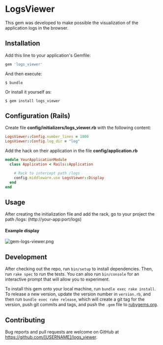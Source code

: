 # LogsViewer

This gem was developed to make possible the visualization of the application logs in the browser.

## Installation

Add this line to your application's Gemfile:

```ruby
gem 'logs_viewer'
```

And then execute:

    $ bundle

Or install it yourself as:

    $ gem install logs_viewer

## Configuration (Rails)

Create file **config/initializers/logs_viewer.rb** with the following content:
```ruby
LogsViewer::Config.number_lines = 1000
LogsViewer::Config.log_dir = "log"
```

Add the hack on their application in the file **config/application.rb**
```ruby
module YourApplicationModule
  class Application < Rails::Application

    # Rack to intercept path /logs
    config.middleware.use LogsViewer::Display
  end
end

```

## Usage

After creating the initialization file and add the rack, go to your project the path /logs: (http://your-app:port/logs)

#### Example display
![gem-logs-viewer.png](https://bitbucket.org/repo/rbj7zp/images/2284852797-gem-logs-viewer.png)

## Development

After checking out the repo, run `bin/setup` to install dependencies. Then, run `rake spec` to run the tests. You can also run `bin/console` for an interactive prompt that will allow you to experiment.

To install this gem onto your local machine, run `bundle exec rake install`. To release a new version, update the version number in `version.rb`, and then run `bundle exec rake release`, which will create a git tag for the version, push git commits and tags, and push the `.gem` file to [rubygems.org](https://rubygems.org).

## Contributing

Bug reports and pull requests are welcome on GitHub at https://github.com/[USERNAME]/logs_viewer.

